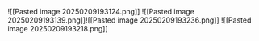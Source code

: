 ![[Pasted image 20250209193124.png]]
![[Pasted image 20250209193139.png]]![[Pasted image 20250209193236.png]]
![[Pasted image 20250209193218.png]]